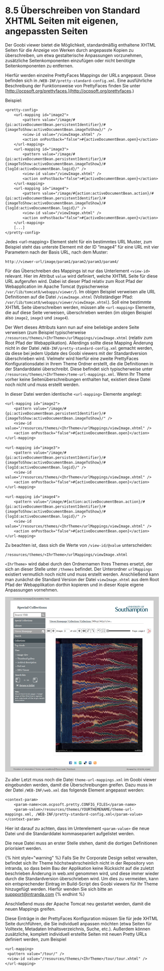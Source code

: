 # 8.5 Überschreiben von Standard XHTML Seiten mit eigenen, angepassten Seiten

Der Goobi viewer bietet die Möglichkeit, standardmäßig enthaltene XHTML Seiten für die Anzeige von Werken durch angepasste Kopien zu überschreiben, um etwa gestalterische Anpassungen vorzunehmen, zusätzliche Seitenkomponenten einzufügen oder nicht benötigte Seitenkomponenten zu entfernen.

Hierfür werden einzelne PrettyFaces Mappings der URLs angepasst. Diese befinden sich in `/WEB-INF/pretty-standard-config.xml`. Eine ausführliche Beschreibung der Funktionsweise von PrettyFaces finden Sie unter [http://ocpsoft.org/prettyfaces.](http://ocpsoft.org/prettyfaces.)

Beispiel:

```markup
<pretty-config>
    <url-mapping id="image2">
        <pattern value="/image/#{pi:activeDocumentBean.persistentIdentifier}/#{imageToShow:activeDocumentBean.imageToShow}/" />
        <view-id value="/viewImage.xhtml" />
        <action onPostback="false">#{activeDocumentBean.open}</action>
    </url-mapping>
    <url-mapping id="image3">
        <pattern value="/image/#{pi:activeDocumentBean.persistentIdentifier}/#{imageToShow:activeDocumentBean.imageToShow}/#{logId:activeDocumentBean.logid}/" />
        <view-id value="/viewImage.xhtml" />
        <action onPostback="false">#{activeDocumentBean.open}</action>
    </url-mapping>
    <url-mapping id="image4">
        <pattern value="/image/#{action:activeDocumentBean.action}/#{pi:activeDocumentBean.persistentIdentifier}/#{imageToShow:activeDocumentBean.imageToShow}/#{logId:activeDocumentBean.logid}/" />
        <view-id value="/viewImage.xhtml" />
        <action onPostback="false">#{activeDocumentBean.open}</action>
    </url-mapping>
    [...]
</pretty-config>
```

Jedes &lt;url-mapping&gt; Element steht für ein bestimmtes URL Muster, zum Beispiel steht das unterste Element mit der ID “image4” für eine URL mit vier Parametern nach der Basis URL, nach dem Muster:

```text
http://viewer-url/image/param1/param2/param3/param4/
```

Für das Überschreiben des Mappings ist nur das Unterlement `<view-id>` relevant. Hier im Attribut `value` wird definiert, welche XHTML Seite für diese URL aufgerufen wird. Dabei ist dieser Pfad relativ zum Root Pfad der Webapplication im Apache Tomcat \(typischerweise `/var/lib/tomcat8/webapps/viewer/`\). Im obigen Beispiel verweisen alle URL Definitionen auf die Datei `/viewImage.xhtml` \(Vollständiger Pfad: `/var/lib/tomcat8/webapps/viewer/viewImage.xhtml`\). Soll eine bestimmte XHTML Seite überschreiben werden, müssen alle `<url-mapping>` Elemente, die auf diese Seite verweisen, überschrieben werden \(im obigen Beispiel also `image2`, `image3` und `image4`\).

Der Wert dieses Attributs kann nun auf eine beliebige andere Seite verweisen \(zum Beispiel typischerweise `/resources/themes/<IhrTheme>/urlMappings/viewImage.xhtml` \(relativ zum Root Pfad der Webapplikation\). Allerdings sollte diese Mapping Änderung nicht in der Datei `/WEB-INF/pretty-standard-config.xml` gemacht werden, da diese bei jedem Update des Goobi viewers mit der Standardversion überschrieben wird. Vielmehr wird hierfür eine zweite PrettyFaces Konfigurationsdatei in Ihrem Theme Ordner erstellt, die die Definitionen in der Standarddatei überschreibt. Diese befindet sich typischerweise unter `/resources/themes/<IhrTheme>/teme-url-mappings.xml`. Wenn Ihr Theme vorher keine Seitenüberschreibungen enthalten hat, existiert diese Datei noch nicht und muss erstellt werden.

In dieser Datei werden identische `<url-mapping>` Elemente angelegt:

```markup
<url-mapping id="image2">
    <pattern value="/image/#{pi:activeDocumentBean.persistentIdentifier}/#{imageToShow:activeDocumentBean.imageToShow}/" />
    <view-id value="/resources/themes/<IhrTheme>/urlMappings/viewImage.xhtml" />
    <action onPostback="false">#{activeDocumentBean.open}</action>
</url-mapping>

<url-mapping id="image3">
    <pattern value="/image/#{pi:activeDocumentBean.persistentIdentifier}/#{imageToShow:activeDocumentBean.imageToShow}/#{logId:activeDocumentBean.logid}/" />
    <view-id value="/resources/themes/<IhrTheme>/urlMappings/viewImage.xhtml" />
    <action onPostback="false">#{activeDocumentBean.open}</action>
</url-mapping>

<url-mapping id="image4">
    <pattern value="/image/#{action:activeDocumentBean.action}/#{pi:activeDocumentBean.persistentIdentifier}/#{imageToShow:activeDocumentBean.imageToShow}/#{logId:activeDocumentBean.logid}/" />
    <view-id value="/resources/themes/<IhrTheme>/urlMappings/viewImage.xhtml" />
    <action onPostback="false">#{activeDocumentBean.open}</action>
</url-mapping>
```

Zu beachten ist, dass sich die Werte von `/view-id/@value` unterscheiden:

```text
/resources/themes/<IhrTheme>/urlMappings/viewImage.xhtml
```

`<IhrTheme>` wird dabei durch den Ordnernamen Ihres Themes ersetzt, der sich an dieser Stelle unter `/themes` befindet. Der Unterordner `urlMappings` existiert vermutlich noch nicht und muss erstellt werden. Anschließend kann man zunächst die Standard Version der Datei `viewImage.xhtml` aus dem Root Pfad der Webapplikation dorthin kopieren und in dieser Kopie eigene Anpassungen vornehmen.

![](../.gitbook/assets/8.5.png)

Zu aller Letzt muss noch die Datei `theme-url-mappings.xml` im Goobi viewer eingebunden werden, damit die Überschreibungen greifen. Dazu muss in der Datei `/WEB-INF/web.xml` das folgende Element angepasst werden:

```markup
<context-param>
    <param-name>com.ocpsoft.pretty.CONFIG_FILES</param-name>
    <param-value>/resources/themes/YOURTHEMENAME/theme-url-mappings.xml, /WEB-INF/pretty-standard-config.xml</param-value>
</context-param>
```

Hier ist darauf zu achten, dass im Unterelement `<param-value>` die neue Datei und die Standarddatei kommasepariert aufgelistet werden.

Die neue Datei muss an erster Stelle stehen, damit die dortigen Definitionen priorisiert werden.

{% hint style="warning" %}
Falls Sie Ihr Corporate Design selbst verwalten, befindet sich Ihr Theme höchstwahrscheinlich nicht in der Repository von intranda, so dass beim Bau der Applikation keine Rücksicht auf die zuletzt beschrieben Änderung in web.xml genommen wird, und diese immer wieder durch die Standardversion überschrieben wird. Um dies zu vermeiden, kann ein entsprechender Eintrag im Build-Script des Goobi viewers für Ihr Theme hinzugefügt werden. Hierfür wenden Sie sich bitte an suppport@intranda.com
{% endhint %}

Anschließend muss der Apache Tomcat neu gestartet werden, damit die neuen Mappings greifen.

Diese Einträge in der PrettyFaces Konfiguration müssen Sie für jede XHTML Seite durchführen, die Sie individuell anpassen möchten \(etwa Seiten für Volltexte, Metadaten Inhaltsverzeichnis, Suche, etc.\). Außerdem können zusätzliche, komplett individuell erstellte Seiten mit neuen Pretty URLs definiert werden, zum Beispiel

```markup
<url-mapping>
 <pattern value="/tour/" />
 <view-id value="/resources/themes/<IhrTheme>/tour/tour.xhtml" />
</url-mapping>
```

